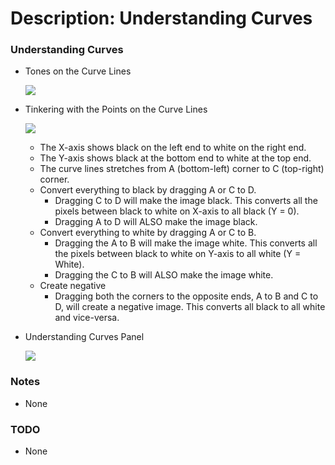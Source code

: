 # Description: Understanding Curves

### Understanding Curves
* Tones on the Curve Lines

    ![](s.jpg)

* Tinkering with the Points on the Curve Lines

    ![](ers.jpg)
    - The X-axis shows black on the left end to white on the right end.
    - The Y-axis shows black at the bottom end to white at the top end.
    - The curve lines stretches from A (bottom-left) corner to C (top-right) corner.
    - Convert everything to black by dragging A or C to D.
        - Dragging C to D will make the image black. This converts all the pixels between black to white on X-axis to all black (Y = 0).
        - Dragging A to D will ALSO make the image black.
    - Convert everything to white by dragging A or C to B.
        - Dragging the A to B will make the image white. This converts all the pixels between black to white on Y-axis to all white (Y = White).
        - Dragging the C to B will ALSO make the image white.
    - Create negative
        - Dragging both the corners to the opposite ends, A to B and C to D, will create a negative image. This converts all black to all white and vice-versa.

* Understanding Curves Panel

    ![](cs.png)

### Notes
* None

### TODO
* None
